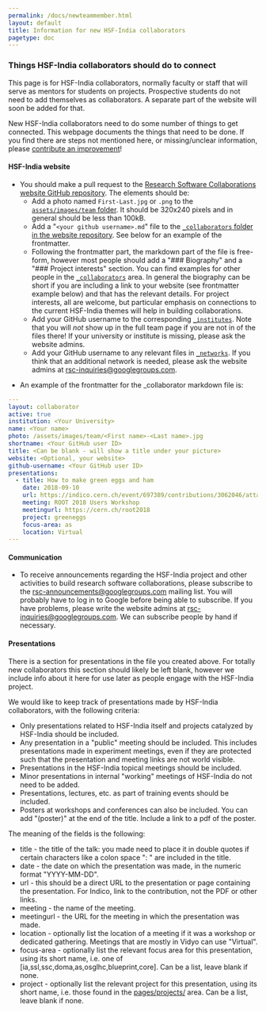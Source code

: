 ```yaml
---
permalink: /docs/newteammember.html
layout: default
title: Information for new HSF-India collaborators
pagetype: doc
---
```


### Things HSF-India collaborators should do to connect

This page is for HSF-India collaborators, normally faculty or staff that
will serve as mentors for students on projects. Prospective students do
not need to add themselves as collaborators. A separate part of the website
will soon be added for that.

New HSF-India collaborators need to do some number of things to get connected.
This webpage documents the things that need to be done. If you find there 
are steps not mentioned here, or missing/unclear information, 
please [contribute an improvement][repo]!


#### HSF-India website

* You should make a pull request to the [Research Software Collaborations website GitHub repository][repo]. The elements should be:
  * Add a photo named `First-Last.jpg` or `.png` to the [`assets/images/team` folder][team]. It should be 320x240 pixels and in general should be less than 100kB. 
  * Add a "`<your github username>.md`" file to the [`_collaborators` folder in the website repository][`_collaborators`]. See below for an example of the frontmatter.
  * Following the frontmatter part, the markdown part of the file is free-form,
    however most people should add a "### Biography" and a "### Project interests" section. You can find examples for other people in the [`_collaborators`][] area. In general the biography can be short if you are including a link to your website (see frontmatter example below) and that has the relevant details. For project interests, all are welcome, but particular emphasis on connections to the current HSF-India themes will help in building collaborations.
  * Add your GitHub username to the corresponding [`_institutes`][]. Note that you will *not* show up in the full team page if you are not in of the files there! If your university or institute is missing, please ask the website admins.
  * Add your GitHub username to any relevant files in [`_networks`][]. If you think that an additional network is needed, please ask the website admins at [rsc-inquiries@googlegroups.com](mailto:rsc-inquiries@googlegroups.com).

[repo]: https://github.com/research-software-collaborations/research-software-collaborations.github.io
[`_collaborators`]: https://github.com/research-software-collaborations/research-software-collaborations.github.io/tree/master/_collaborators
[`_institutes`]: https://github.com/research-software-collaborations/research-software-collaborations.github.io/tree/master/_institutes
[`_networks`]: https://github.com/research-software-collaborations/research-software-collaborations.github.io/tree/master/_networks
[team]: https://github.com/research-software-collaborations/research-software-collaborations.github.io/tree/master/assets/images/team


* An example of the frontmatter for the _collaborator markdown file is:

```yml
---
layout: collaborator
active: true
institution: <Your University>
name: <Your name>
photo: /assets/images/team/<First name>-<Last name>.jpg
shortname: <Your GitHub user ID>
title: <Can be blank - will show a title under your picture>
website: <Optional, your website>
github-username: <Your GitHub user ID>
presentations:
  - title: How to make green eggs and ham
    date: 2018-09-10
    url: https://indico.cern.ch/event/697389/contributions/3062046/attachments/1712602/2761531/ROOT2018-Union.pdf
    meeting: ROOT 2018 Users Workshop
    meetingurl: https://cern.ch/root2018
    project: greeneggs
    focus-area: as
    location: Virtual
---
```


#### Communication

  * To receive announcements regarding the HSF-India project and other activities to build research software collaborations, please subscribe to the [rsc-announcements@googlegroups.com](https://groups.google.com/g/rsc-announcements) mailing list. You will probably have to log in to Google before being able to subscribe. If you have problems, please write the website admins at [rsc-inquiries@googlegroups.com](mailto:rsc-inquiries@googlegroups.com). We can subscribe people by hand if necessary.

<!--
#### Communication

* Have an existing team member add your email address to the [IRIS-HEP Slack][] team.
* Subscribe to the relevant [Google mailing lists][], at the very least "IRIS-HEP Full Team" and "IRIS-HEP Announcements".

[contribute an improvement]:    https://github.com/iris-hep/iris-hep.github.io/pulls
[IRIS-HEP GitHub organization]: https://github.com/iris-hep
[assets/images/team folder]:    https://github.com/iris-hep/iris-hep.github.io/tree/master/assets/images/team
[people]:                       https://github.com/iris-hep/iris-hep.github.io/tree/master/_data/people
[university file]:              https://github.com/iris-hep/iris-hep.github.io/tree/master/_data/universities
[IRIS-HEP Slack]:               https://iris-hep.slack.com
[Google mailing lists]:         https://groups.google.com/a/iris-hep.org

-->

#### Presentations

There is a section for presentations in the file you created above. For
totally new collaborators this section should likely be left blank, however we
include info about it here for use later as people engage with the HSF-India
project.

We would like to keep track of presentations made by HSF-India collaborators, 
with the following criteria:

  * Only presentations related to HSF-India itself and projects catalyzed by HSF-India should be included.
  * Any presentation in a "public" meeting should be included. This includes
    presentations made in experiment meetings, even if they are protected such
    that the presentation and meeting links are not world visible.
  * Presentations in the HSF-India topical meetings should be included.
  * Minor presentations in internal "working" meetings of HSF-India do not
    need to be added.
  * Presentations, lectures, etc. as part of training events should be included.
  * Posters at workshops and conferences can also be included. You can add "(poster)" at the end of the title. Include a link to a pdf of the poster.

The meaning of the fields is the following:

  * title - the title of the talk: you made need to place it in double quotes if certain characters like a colon space ": " are included in the title.
  * date - the date on which the presentation was made, in the numeric format "YYYY-MM-DD".
  * url - this should be a direct URL to the presentation or page containing the presentation. For Indico, link to the contribution, not the PDF or other links.
  * meeting - the name of the meeting.
  * meetingurl - the URL for the meeting in which the presentation was made.
  * location - optionally list the location of a meeting if it was a workshop or dedicated gathering. Meetings that are mostly in Vidyo can use "Virtual".
  * focus-area - optionally list the relevant focus area for this presentation, using its short name, i.e. one of [ia,ssl,ssc,doma,as,osglhc,blueprint,core]. Can be a list, leave blank if none.
  * project - optionally list the relevant project for this presentation, using its short name, i.e. those found in the [pages/projects/](https://github.com/iris-hep/iris-hep.github.io/tree/master/pages/projects) area. Can be a list, leave blank if none.
